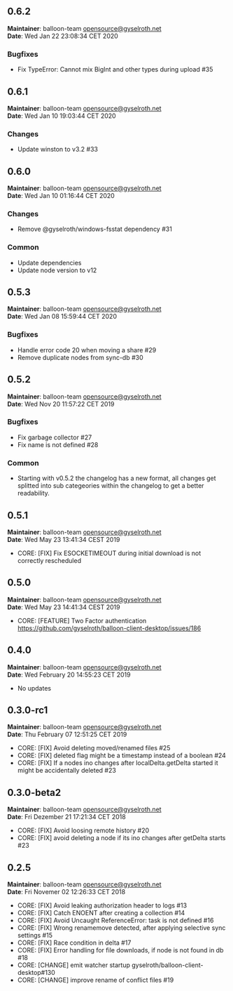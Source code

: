 ## 0.6.2
**Maintainer**: balloon-team <opensource@gyselroth.net>\
**Date**: Wed Jan 22 23:08:34 CET 2020

### Bugfixes
* Fix TypeError: Cannot mix BigInt and other types during upload #35


## 0.6.1
**Maintainer**: balloon-team <opensource@gyselroth.net>\
**Date**: Wed Jan 10 19:03:44 CET 2020

### Changes
* Update winston to v3.2 #33


## 0.6.0
**Maintainer**: balloon-team <opensource@gyselroth.net>\
**Date**: Wed Jan 10 01:16:44 CET 2020

### Changes
* Remove @gyselroth/windows-fsstat dependency #31

### Common
* Update dependencies
* Update node version to v12


## 0.5.3
**Maintainer**: balloon-team <opensource@gyselroth.net>\
**Date**: Wed Jan 08 15:59:44 CET 2020

### Bugfixes
* Handle error code 20 when moving a share #29
* Remove duplicate nodes from sync-db #30

## 0.5.2
**Maintainer**: balloon-team <opensource@gyselroth.net>\
**Date**: Wed Nov 20 11:57:22 CET 2019

### Bugfixes
* Fix garbage collector #27
* Fix name is not defined #28

### Common
* Starting with v0.5.2 the changelog has a new format, all changes get splitted into sub categeories within the changelog to get a better readability.


## 0.5.1
**Maintainer**: balloon-team <opensource@gyselroth.net>\
**Date**: Wed May 23 13:41:34 CEST 2019

* CORE: [FIX] Fix ESOCKETIMEOUT during initial download is not correctly rescheduled


## 0.5.0
**Maintainer**: balloon-team <opensource@gyselroth.net>\
**Date**: Wed May 23 14:41:34 CEST 2019

* CORE: [FEATURE] Two Factor authentication https://github.com/gyselroth/balloon-client-desktop/issues/186


## 0.4.0
**Maintainer**: balloon-team <opensource@gyselroth.net>\
**Date**: Wed February 20 14:55:23 CET 2019

* No updates


## 0.3.0-rc1
**Maintainer**: balloon-team <opensource@gyselroth.net>\
**Date**: Thu February 07 12:51:25 CET 2019

* CORE: [FIX] Avoid deleting moved/renamed files #25
* CORE: [FIX] deleted flag might be a timestamp instead of a boolean #24
* CORE: [FIX] If a nodes ino changes after localDelta.getDelta started it might be accidentally deleted #23


## 0.3.0-beta2
**Maintainer**: balloon-team <opensource@gyselroth.net>\
**Date**: Fri Dezember 21 17:21:34 CET 2018

* CORE: [FIX] Avoid loosing remote history #20
* CORE: [FIX] avoid deleting a node if its ino changes after getDelta starts #23


## 0.2.5
**Maintainer**: balloon-team <opensource@gyselroth.net>\
**Date**: Fri Novemer 02 12:26:33 CET 2018

* CORE: [FIX] Avoid leaking authorization header to logs #13
* CORE: [FIX] Catch ENOENT after creating a collection #14
* CORE: [FIX] Avoid Uncaught ReferenceError: task is not defined #16
* CORE: [FIX] Wrong renamemove detected, after applying selective sync settings #15
* CORE: [FIX] Race condition in delta #17
* CORE: [FIX] Error handling for file downloads, if node is not found in db #18
* CORE: [CHANGE] emit watcher startup gyselroth/balloon-client-desktop#130
* CORE: [CHANGE] improve rename of conflict files #19

